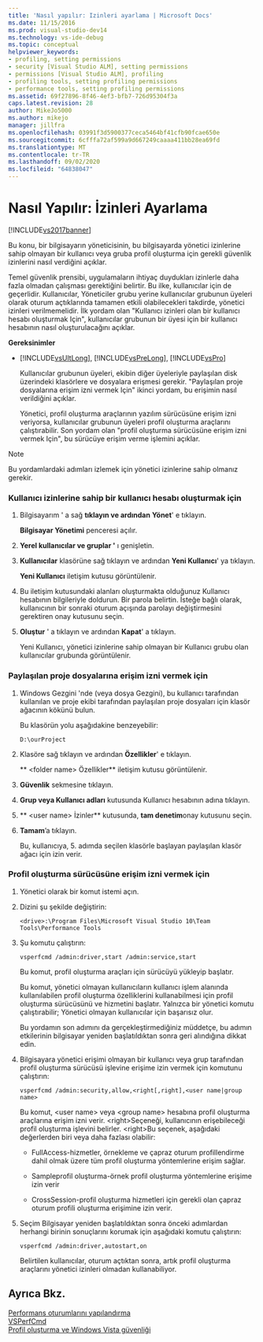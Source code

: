 ```yaml
---
title: 'Nasıl yapılır: Izinleri ayarlama | Microsoft Docs'
ms.date: 11/15/2016
ms.prod: visual-studio-dev14
ms.technology: vs-ide-debug
ms.topic: conceptual
helpviewer_keywords:
- profiling, setting permissions
- security [Visual Studio ALM], setting permissions
- permissions [Visual Studio ALM], profiling
- profiling tools, setting profiling permissions
- performance tools, setting profiling permissions
ms.assetid: 69f27896-8f46-4ef3-bfb7-726d95304f3a
caps.latest.revision: 28
author: MikeJo5000
ms.author: mikejo
manager: jillfra
ms.openlocfilehash: 03991f3d5900377ceca5464bf41cfb90fcae650e
ms.sourcegitcommit: 6cfffa72af599a9d667249caaaa411bb28ea69fd
ms.translationtype: MT
ms.contentlocale: tr-TR
ms.lasthandoff: 09/02/2020
ms.locfileid: "64838047"
---
```

# <a name="how-to-set-permissions"></a>Nasıl Yapılır: İzinleri Ayarlama
[!INCLUDE[vs2017banner](../includes/vs2017banner.md)]

Bu konu, bir bilgisayarın yöneticisinin, bu bilgisayarda yönetici izinlerine sahip olmayan bir kullanıcı veya gruba profil oluşturma için gerekli güvenlik izinlerini nasıl verdiğini açıklar.  
  
 Temel güvenlik prensibi, uygulamaların ihtiyaç duydukları izinlerle daha fazla olmadan çalışması gerektiğini belirtir. Bu ilke, kullanıcılar için de geçerlidir. Kullanıcılar, Yöneticiler grubu yerine kullanıcılar grubunun üyeleri olarak oturum açtıklarında tamamen etkili olabilecekleri takdirde, yönetici izinleri verilmemelidir. İlk yordam olan "Kullanıcı izinleri olan bir kullanıcı hesabı oluşturmak Için", kullanıcılar grubunun bir üyesi için bir kullanıcı hesabının nasıl oluşturulacağını açıklar.  
  
 **Gereksinimler**  
  
- [!INCLUDE[vsUltLong](../includes/vsultlong-md.md)], [!INCLUDE[vsPreLong](../includes/vsprelong-md.md)], [!INCLUDE[vsPro](../includes/vspro-md.md)]  
  
  Kullanıcılar grubunun üyeleri, ekibin diğer üyeleriyle paylaşılan disk üzerindeki klasörlere ve dosyalara erişmesi gerekir. "Paylaşılan proje dosyalarına erişim izni vermek Için" ikinci yordam, bu erişimin nasıl verildiğini açıklar.  
  
  Yönetici, profil oluşturma araçlarının yazılım sürücüsüne erişim izni veriyorsa, kullanıcılar grubunun üyeleri profil oluşturma araçlarını çalıştırabilir. Son yordam olan "profil oluşturma sürücüsüne erişim izni vermek Için", bu sürücüye erişim verme işlemini açıklar.  
  
> [!NOTE]
> Bu yordamlardaki adımları izlemek için yönetici izinlerine sahip olmanız gerekir.  
  
### <a name="to-create-a-user-account-that-has-user-permissions"></a>Kullanıcı izinlerine sahip bir kullanıcı hesabı oluşturmak için  
  
1. Bilgisayarım ' a sağ **tıklayın ve ardından** **Yönet**' e tıklayın.  
  
     **Bilgisayar Yönetimi** penceresi açılır.  
  
2. **Yerel kullanıcılar ve gruplar '** ı genişletin.  
  
3. **Kullanıcılar** klasörüne sağ tıklayın ve ardından **Yeni Kullanıcı**' ya tıklayın.  
  
     **Yeni Kullanıcı** iletişim kutusu görüntülenir.  
  
4. Bu iletişim kutusundaki alanları oluşturmakta olduğunuz Kullanıcı hesabının bilgileriyle doldurun. Bir parola belirtin. İsteğe bağlı olarak, kullanıcının bir sonraki oturum açışında parolayı değiştirmesini gerektiren onay kutusunu seçin.  
  
5. **Oluştur** ' a tıklayın ve ardından **Kapat**' a tıklayın.  
  
     Yeni Kullanıcı, yönetici izinlerine sahip olmayan bir Kullanıcı grubu olan kullanıcılar grubunda görüntülenir.  
  
### <a name="to-grant-access-to-shared-project-files"></a>Paylaşılan proje dosyalarına erişim izni vermek için  
  
1. Windows Gezgini 'nde (veya dosya Gezgini), bu kullanıcı tarafından kullanılan ve proje ekibi tarafından paylaşılan proje dosyaları için klasör ağacının kökünü bulun.  
  
     Bu klasörün yolu aşağıdakine benzeyebilir:  
  
    ```  
    D:\ourProject  
    ```  
  
2. Klasöre sağ tıklayın ve ardından **Özellikler**' e tıklayın.  
  
     ** \<folder name> Özellikler** iletişim kutusu görüntülenir.  
  
3. **Güvenlik** sekmesine tıklayın.  
  
4. **Grup veya Kullanıcı adları** kutusunda Kullanıcı hesabının adına tıklayın.  
  
5. ** \<user name> İzinler** kutusunda, **tam denetim**onay kutusunu seçin.  
  
6. **Tamam**’a tıklayın.  
  
     Bu, kullanıcıya, 5. adımda seçilen klasörle başlayan paylaşılan klasör ağacı için izin verir.  
  
### <a name="to-grant-access-to-the-profiling-driver"></a>Profil oluşturma sürücüsüne erişim izni vermek için  
  
1. Yönetici olarak bir komut istemi açın.  
  
2. Dizini şu şekilde değiştirin:  
  
   ```  
   <drive>:\Program Files\Microsoft Visual Studio 10\Team Tools\Performance Tools  
   ```  
  
3. Şu komutu çalıştırın:  
  
   ```  
   vsperfcmd /admin:driver,start /admin:service,start  
   ```  
  
    Bu komut, profil oluşturma araçları için sürücüyü yükleyip başlatır.  
  
    Bu komut, yönetici olmayan kullanıcıların kullanıcı işlem alanında kullanılabilen profil oluşturma özelliklerini kullanabilmesi için profil oluşturma sürücüsünü ve hizmetini başlatır. Yalnızca bir yönetici komutu çalıştırabilir; Yönetici olmayan kullanıcılar için başarısız olur.  
  
    Bu yordamın son adımını da gerçekleştirmediğiniz müddetçe, bu adımın etkilerinin bilgisayar yeniden başlatıldıktan sonra geri alındığına dikkat edin.  
  
4. Bilgisayara yönetici erişimi olmayan bir kullanıcı veya grup tarafından profil oluşturma sürücüsü işlevine erişime izin vermek için komutunu çalıştırın:  
  
   ```  
   vsperfcmd /admin:security,allow,<right[,right],<user name|group name>  
   ```  
  
    Bu komut, \<user name> veya \<group name> hesabına profil oluşturma araçlarına erişim izni verir. \<right>Seçeneği, kullanıcının erişebileceği profil oluşturma işlevini belirler. \<right>Bu seçenek, aşağıdaki değerlerden biri veya daha fazlası olabilir:  
  
   - FullAccess-hizmetler, örnekleme ve çapraz oturum profillendirme dahil olmak üzere tüm profil oluşturma yöntemlerine erişim sağlar.  
  
   - Sampleprofil oluşturma-örnek profil oluşturma yöntemlerine erişime izin verir  
  
   - CrossSession-profil oluşturma hizmetleri için gerekli olan çapraz oturum profili oluşturma erişimine izin verir.  
  
5. Seçim Bilgisayar yeniden başlatıldıktan sonra önceki adımlardan herhangi birinin sonuçlarını korumak için aşağıdaki komutu çalıştırın:  
  
   ```  
   vsperfcmd /admin:driver,autostart,on  
   ```  
  
   Belirtilen kullanıcılar, oturum açtıktan sonra, artık profil oluşturma araçlarını yönetici izinleri olmadan kullanabiliyor.  
  
## <a name="see-also"></a>Ayrıca Bkz.  
 [Performans oturumlarını yapılandırma](../profiling/configuring-performance-sessions.md)   
 [VSPerfCmd](../profiling/vsperfcmd.md)   
 [Profil oluşturma ve Windows Vista güvenliği](../profiling/profiling-and-windows-vista-security.md)

